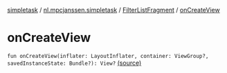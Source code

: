[simpletask](../../index.md) / [nl.mpcjanssen.simpletask](../index.md) / [FilterListFragment](index.md) / [onCreateView](.)

# onCreateView

`fun onCreateView(inflater: LayoutInflater, container: ViewGroup?, savedInstanceState: Bundle?): View?` [(source)](https://github.com/mpcjanssen/simpletask-android/blob/master/src/main/java/nl/mpcjanssen/simpletask/FilterListFragment.kt#L42)